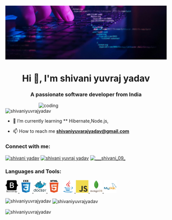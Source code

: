 ![log](https://github.com/shivaniyuvrajyadav/shivaniyuvrajyadav/blob/main/code_g1289411982.jpg)
<h1 align="center">Hi 👋, I'm shivani yuvraj yadav</h1>
<h3 align="center">A passionate software developer from India</h3>
<img  align="right" alt="coding" width="400" src="https://cdn.dribbble.com/users/331265/screenshots/2542587/gabi-d.gif">
<p align="left"> <img src="https://komarev.com/ghpvc/?username=shivaniyuvrajyadav&label=Profile%20views&color=0e75b6&style=flat" alt="shivaniyuvrajyadav" /> </p>

- 🌱 I’m currently learning **  Hibernate,Node.js,

- 📫 How to reach me **shivaniyuvarajyadav@gmail.com**

<h3 align="left">Connect with me:</h3>
<p align="left">
<a href="https://linkedin.com/in/shivani yadav" target="blank"><img align="center" src="https://raw.githubusercontent.com/rahuldkjain/github-profile-readme-generator/master/src/images/icons/Social/linked-in-alt.svg" alt="shivani yadav" height="30" width="40" /></a>
<a href="https://fb.com/shivani yuvraj yadav" target="blank"><img align="center" src="https://raw.githubusercontent.com/rahuldkjain/github-profile-readme-generator/master/src/images/icons/Social/facebook.svg" alt="shivani yuvraj yadav" height="30" width="40" /></a>
<a href="https://instagram.com/___shivani_09_" target="blank"><img align="center" src="https://raw.githubusercontent.com/rahuldkjain/github-profile-readme-generator/master/src/images/icons/Social/instagram.svg" alt="___shivani_09_" height="30" width="40" /></a>
</p>

<h3 align="left">Languages and Tools:</h3>
<p align="left"> <a href="https://getbootstrap.com" target="_blank" rel="noreferrer"> <img src="https://raw.githubusercontent.com/devicons/devicon/master/icons/bootstrap/bootstrap-plain-wordmark.svg" alt="bootstrap" width="40" height="40"/> </a> <a href="https://www.w3schools.com/css/" target="_blank" rel="noreferrer"> <img src="https://raw.githubusercontent.com/devicons/devicon/master/icons/css3/css3-original-wordmark.svg" alt="css3" width="40" height="40"/> </a> <a href="https://www.docker.com/" target="_blank" rel="noreferrer"> <img src="https://raw.githubusercontent.com/devicons/devicon/master/icons/docker/docker-original-wordmark.svg" alt="docker" width="40" height="40"/> </a>  <img src="https://raw.githubusercontent.com/devicons/devicon/master/icons/html5/html5-original-wordmark.svg" alt="html5" width="40" height="40"/> </a> <a href="https://www.java.com" target="_blank" rel="noreferrer"> <img src="https://raw.githubusercontent.com/devicons/devicon/master/icons/java/java-original.svg" alt="java" width="40" height="40"/> </a> <a href="https://developer.mozilla.org/en-US/docs/Web/JavaScript" target="_blank" rel="noreferrer"> <img src="https://raw.githubusercontent.com/devicons/devicon/master/icons/javascript/javascript-original.svg" alt="javascript" width="40" height="40"/> </a>  <a href="https://www.mongodb.com/" target="_blank" rel="noreferrer"> <img src="https://raw.githubusercontent.com/devicons/devicon/master/icons/mongodb/mongodb-original-wordmark.svg" alt="mongodb" width="40" height="40"/> </a> <a href="https://www.mysql.com/" target="_blank" rel="noreferrer"> <img src="https://raw.githubusercontent.com/devicons/devicon/master/icons/mysql/mysql-original-wordmark.svg" alt="mysql" width="40" height="40"/> </a>     </p>

<p><img align="left" src="https://github-readme-stats.vercel.app/api/top-langs?username=shivaniyuvrajyadav&show_icons=true&locale=en&layout=compact" alt="shivaniyuvrajyadav" /></p>

<p>&nbsp;<img align="center" src="https://github-readme-stats.vercel.app/api?username=shivaniyuvrajyadav&show_icons=true&locale=en" alt="shivaniyuvrajyadav" /></p>

<p><img align="center" src="https://github-readme-streak-stats.herokuapp.com/?user=shivaniyuvrajyadav&" alt="shivaniyuvrajyadav" /></p>
